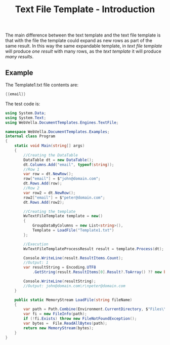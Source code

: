 ﻿---
order: 1
title: Text File Template - Introduction
menu: Introduction
toc: false
---
The main difference between the text template and the text file template is that with the file the template could expand as new rows as part of the same result. 
In this way the same expandable template, in *text file template* will produce *one result* with many rows, as the *text template* it will produce *many results*.

## Example
The Template1.txt file contents are:
```csharp
{{email}}
```
The test code is:
```csharp
using System.Data;
using System.Text;
using WebVella.DocumentTemplates.Engines.TextFile;

namespace WebVella.DocumentTemplates.Examples;
internal class Program
{
	static void Main(string[] args)
	{
		//Creating the DataTable
		DataTable dt = new DataTable();
		dt.Columns.Add("email", typeof(string));
		//Row 1
		var row = dt.NewRow();
		row["email"] = $"john@domain.com";
		dt.Rows.Add(row);
		//Row 2
		var row2 = dt.NewRow();
		row2["email"] = $"peter@domain.com";
		dt.Rows.Add(row2);

		//Creating the template
		WvTextFileTemplate template = new()
		{
			GroupDataByColumns = new List<string>(),
			Template = LoadFile("Template1.txt")
		};

		//Execution
		WvTextFileTemplateProcessResult result = template.Process(dt);

		Console.WriteLine(result.ResultItems.Count);
		//Output: 1
		var resultString = Encoding.UTF8
			.GetString(result.ResultItems[0].Result?.ToArray() ?? new byte[0]);

		Console.WriteLine(resultString);
		//Output: john@domain.com\r\npeter@domain.com
	}

	public static MemoryStream LoadFile(string fileName)
	{
		var path = Path.Combine(Environment.CurrentDirectory, $"Files\\{fileName}");
		var fi = new FileInfo(path);
		if (!fi.Exists) throw new FileNotFoundException();
		var bytes =  File.ReadAllBytes(path);
		return new MemoryStream(bytes);
	}
}
```